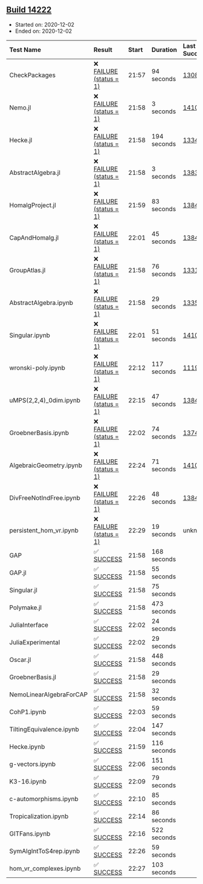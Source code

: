 ## [Build 14222](https://oscarci.mathematik.uni-kl.de/job/oscar/14222/)

* Started on: 2020-12-02
* Ended on: 2020-12-02

| Test Name    | Result | Start | Duration | Last Success | First Failure |
|:-------------|:-------|:------|:---------|:-------------|:--------------|
| CheckPackages | ❌ [FAILURE (status = 1)](https://oscarci.mathematik.uni-kl.de/job/oscar/14222/artifact/logs/build-14222/CheckPackages.log) | 21:57 | 94 seconds | [13085](https://oscarci.mathematik.uni-kl.de/job/oscar/13085/) | [13086](https://oscarci.mathematik.uni-kl.de/job/oscar/13086/) |
| Nemo.jl | ❌ [FAILURE (status = 1)](https://oscarci.mathematik.uni-kl.de/job/oscar/14222/artifact/logs/build-14222/Nemo.jl.log) | 21:58 | 3 seconds | [14101](https://oscarci.mathematik.uni-kl.de/job/oscar/14101/) | [14102](https://oscarci.mathematik.uni-kl.de/job/oscar/14102/) |
| Hecke.jl | ❌ [FAILURE (status = 1)](https://oscarci.mathematik.uni-kl.de/job/oscar/14222/artifact/logs/build-14222/Hecke.jl.log) | 21:58 | 194 seconds | [13341](https://oscarci.mathematik.uni-kl.de/job/oscar/13341/) | [13342](https://oscarci.mathematik.uni-kl.de/job/oscar/13342/) |
| AbstractAlgebra.jl | ❌ [FAILURE (status = 1)](https://oscarci.mathematik.uni-kl.de/job/oscar/14222/artifact/logs/build-14222/AbstractAlgebra.jl.log) | 21:58 | 3 seconds | [13837](https://oscarci.mathematik.uni-kl.de/job/oscar/13837/) | [13838](https://oscarci.mathematik.uni-kl.de/job/oscar/13838/) |
| HomalgProject.jl | ❌ [FAILURE (status = 1)](https://oscarci.mathematik.uni-kl.de/job/oscar/14222/artifact/logs/build-14222/HomalgProject.jl.log) | 21:59 | 83 seconds | [13845](https://oscarci.mathematik.uni-kl.de/job/oscar/13845/) | [13846](https://oscarci.mathematik.uni-kl.de/job/oscar/13846/) |
| CapAndHomalg.jl | ❌ [FAILURE (status = 1)](https://oscarci.mathematik.uni-kl.de/job/oscar/14222/artifact/logs/build-14222/CapAndHomalg.jl.log) | 22:01 | 45 seconds | [13845](https://oscarci.mathematik.uni-kl.de/job/oscar/13845/) | [13846](https://oscarci.mathematik.uni-kl.de/job/oscar/13846/) |
| GroupAtlas.jl | ❌ [FAILURE (status = 1)](https://oscarci.mathematik.uni-kl.de/job/oscar/14222/artifact/logs/build-14222/GroupAtlas.jl.log) | 21:58 | 76 seconds | [13311](https://oscarci.mathematik.uni-kl.de/job/oscar/13311/) | [13312](https://oscarci.mathematik.uni-kl.de/job/oscar/13312/) |
| AbstractAlgebra.ipynb | ❌ [FAILURE (status = 1)](https://oscarci.mathematik.uni-kl.de/job/oscar/14222/artifact/logs/build-14222/AbstractAlgebra.ipynb.log) | 21:58 | 29 seconds | [13355](https://oscarci.mathematik.uni-kl.de/job/oscar/13355/) | [13356](https://oscarci.mathematik.uni-kl.de/job/oscar/13356/) |
| Singular.ipynb | ❌ [FAILURE (status = 1)](https://oscarci.mathematik.uni-kl.de/job/oscar/14222/artifact/logs/build-14222/Singular.ipynb.log) | 22:01 | 51 seconds | [14101](https://oscarci.mathematik.uni-kl.de/job/oscar/14101/) | [14102](https://oscarci.mathematik.uni-kl.de/job/oscar/14102/) |
| wronski-poly.ipynb | ❌ [FAILURE (status = 1)](https://oscarci.mathematik.uni-kl.de/job/oscar/14222/artifact/logs/build-14222/wronski-poly.ipynb.log) | 22:12 | 117 seconds | [11192](https://oscarci.mathematik.uni-kl.de/job/oscar/11192/) | [11193](https://oscarci.mathematik.uni-kl.de/job/oscar/11193/) |
| uMPS(2,2,4)_0dim.ipynb | ❌ [FAILURE (status = 1)](https://oscarci.mathematik.uni-kl.de/job/oscar/14222/artifact/logs/build-14222/uMPS-2-2-4-_0dim.ipynb.log) | 22:15 | 47 seconds | [13841](https://oscarci.mathematik.uni-kl.de/job/oscar/13841/) | [13842](https://oscarci.mathematik.uni-kl.de/job/oscar/13842/) |
| GroebnerBasis.ipynb | ❌ [FAILURE (status = 1)](https://oscarci.mathematik.uni-kl.de/job/oscar/14222/artifact/logs/build-14222/GroebnerBasis.ipynb.log) | 22:02 | 74 seconds | [13748](https://oscarci.mathematik.uni-kl.de/job/oscar/13748/) | [13749](https://oscarci.mathematik.uni-kl.de/job/oscar/13749/) |
| AlgebraicGeometry.ipynb | ❌ [FAILURE (status = 1)](https://oscarci.mathematik.uni-kl.de/job/oscar/14222/artifact/logs/build-14222/AlgebraicGeometry.ipynb.log) | 22:24 | 71 seconds | [14101](https://oscarci.mathematik.uni-kl.de/job/oscar/14101/) | [14102](https://oscarci.mathematik.uni-kl.de/job/oscar/14102/) |
| DivFreeNotIndFree.ipynb | ❌ [FAILURE (status = 1)](https://oscarci.mathematik.uni-kl.de/job/oscar/14222/artifact/logs/build-14222/DivFreeNotIndFree.ipynb.log) | 22:26 | 48 seconds | [13845](https://oscarci.mathematik.uni-kl.de/job/oscar/13845/) | [13846](https://oscarci.mathematik.uni-kl.de/job/oscar/13846/) |
| persistent_hom_vr.ipynb | ❌ [FAILURE (status = 1)](https://oscarci.mathematik.uni-kl.de/job/oscar/14222/artifact/logs/build-14222/persistent_hom_vr.ipynb.log) | 22:29 | 19 seconds | unknown | unknown |
| GAP | ✅ [SUCCESS](https://oscarci.mathematik.uni-kl.de/job/oscar/14222/artifact/logs/build-14222/GAP.log) | 21:58 | 168 seconds |  |  |
| GAP.jl | ✅ [SUCCESS](https://oscarci.mathematik.uni-kl.de/job/oscar/14222/artifact/logs/build-14222/GAP.jl.log) | 21:58 | 55 seconds |  |  |
| Singular.jl | ✅ [SUCCESS](https://oscarci.mathematik.uni-kl.de/job/oscar/14222/artifact/logs/build-14222/Singular.jl.log) | 21:58 | 75 seconds |  |  |
| Polymake.jl | ✅ [SUCCESS](https://oscarci.mathematik.uni-kl.de/job/oscar/14222/artifact/logs/build-14222/Polymake.jl.log) | 21:58 | 473 seconds |  |  |
| JuliaInterface | ✅ [SUCCESS](https://oscarci.mathematik.uni-kl.de/job/oscar/14222/artifact/logs/build-14222/JuliaInterface.log) | 22:02 | 24 seconds |  |  |
| JuliaExperimental | ✅ [SUCCESS](https://oscarci.mathematik.uni-kl.de/job/oscar/14222/artifact/logs/build-14222/JuliaExperimental.log) | 22:02 | 29 seconds |  |  |
| Oscar.jl | ✅ [SUCCESS](https://oscarci.mathematik.uni-kl.de/job/oscar/14222/artifact/logs/build-14222/Oscar.jl.log) | 21:58 | 448 seconds |  |  |
| GroebnerBasis.jl | ✅ [SUCCESS](https://oscarci.mathematik.uni-kl.de/job/oscar/14222/artifact/logs/build-14222/GroebnerBasis.jl.log) | 21:58 | 29 seconds |  |  |
| NemoLinearAlgebraForCAP | ✅ [SUCCESS](https://oscarci.mathematik.uni-kl.de/job/oscar/14222/artifact/logs/build-14222/NemoLinearAlgebraForCAP.log) | 21:58 | 32 seconds |  |  |
| CohP1.ipynb | ✅ [SUCCESS](https://oscarci.mathematik.uni-kl.de/job/oscar/14222/artifact/logs/build-14222/CohP1.ipynb.log) | 22:03 | 59 seconds |  |  |
| TiltingEquivalence.ipynb | ✅ [SUCCESS](https://oscarci.mathematik.uni-kl.de/job/oscar/14222/artifact/logs/build-14222/TiltingEquivalence.ipynb.log) | 22:04 | 147 seconds |  |  |
| Hecke.ipynb | ✅ [SUCCESS](https://oscarci.mathematik.uni-kl.de/job/oscar/14222/artifact/logs/build-14222/Hecke.ipynb.log) | 21:59 | 116 seconds |  |  |
| g-vectors.ipynb | ✅ [SUCCESS](https://oscarci.mathematik.uni-kl.de/job/oscar/14222/artifact/logs/build-14222/g-vectors.ipynb.log) | 22:06 | 151 seconds |  |  |
| K3-16.ipynb | ✅ [SUCCESS](https://oscarci.mathematik.uni-kl.de/job/oscar/14222/artifact/logs/build-14222/K3-16.ipynb.log) | 22:09 | 79 seconds |  |  |
| c-automorphisms.ipynb | ✅ [SUCCESS](https://oscarci.mathematik.uni-kl.de/job/oscar/14222/artifact/logs/build-14222/c-automorphisms.ipynb.log) | 22:10 | 85 seconds |  |  |
| Tropicalization.ipynb | ✅ [SUCCESS](https://oscarci.mathematik.uni-kl.de/job/oscar/14222/artifact/logs/build-14222/Tropicalization.ipynb.log) | 22:14 | 86 seconds |  |  |
| GITFans.ipynb | ✅ [SUCCESS](https://oscarci.mathematik.uni-kl.de/job/oscar/14222/artifact/logs/build-14222/GITFans.ipynb.log) | 22:16 | 522 seconds |  |  |
| SymAlgIntToS4rep.ipynb | ✅ [SUCCESS](https://oscarci.mathematik.uni-kl.de/job/oscar/14222/artifact/logs/build-14222/SymAlgIntToS4rep.ipynb.log) | 22:26 | 59 seconds |  |  |
| hom_vr_complexes.ipynb | ✅ [SUCCESS](https://oscarci.mathematik.uni-kl.de/job/oscar/14222/artifact/logs/build-14222/hom_vr_complexes.ipynb.log) | 22:27 | 103 seconds |  |  |
